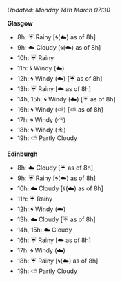 *Updated: Monday 14th March 07:30*

**Glasgow**

* 8h: :umbrella: Rainy [:cyclone:(:cloud:) as of 8h]
* 9h: :cloud: Cloudy [:cyclone:(:cloud:) as of 8h]
* 10h: :umbrella: Rainy
* 11h: :cyclone: Windy (:cloud:)
* 12h: :cyclone: Windy (:cloud:) [:umbrella: as of 8h]
* 13h: :umbrella: Rainy [:cloud: as of 8h]
* 14h, 15h: :cyclone: Windy (:cloud:) [:umbrella: as of 8h]
* 16h: :cyclone: Windy (:partly_sunny:) [:partly_sunny: as of 8h]
* 17h: :cyclone: Windy (:partly_sunny:)
* 18h: :cyclone: Windy (:sunny:)
* 19h: :partly_sunny: Partly Cloudy

**Edinburgh**

* 8h: :cloud: Cloudy [:umbrella: as of 8h]
* 9h: :umbrella: Rainy [:cyclone:(:cloud:) as of 8h]
* 10h: :cloud: Cloudy [:cyclone:(:cloud:) as of 8h]
* 11h: :umbrella: Rainy
* 12h: :cyclone: Windy (:cloud:)
* 13h: :cloud: Cloudy [:umbrella: as of 8h]
* 14h, 15h: :cloud: Cloudy
* 16h: :umbrella: Rainy [:cloud: as of 8h]
* 17h: :cyclone: Windy (:cloud:)
* 18h: :umbrella: Rainy [:cyclone:(:cloud:) as of 8h]
* 19h: :partly_sunny: Partly Cloudy

